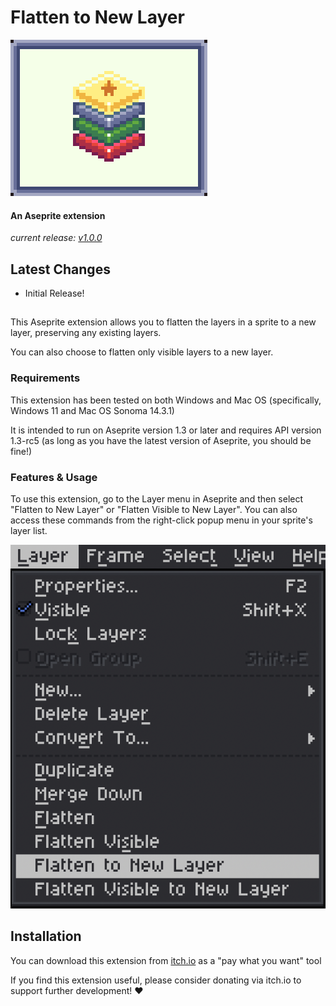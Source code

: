 # Flatten to New Layer

<img src="./screenshots/FNL Cover Image.png" />

#### An Aseprite extension
*current release: [v1.0.0](https://sudo-whoami.itch.io/flatten-to-new-layer)*

## Latest Changes
- Initial Release!

##
This Aseprite extension allows you to flatten the layers in a sprite to a new layer, preserving any existing layers.

You can also choose to flatten only visible layers to a new layer.

### Requirements

This extension has been tested on both Windows and Mac OS (specifically, Windows 11 and Mac OS Sonoma 14.3.1)

It is intended to run on Aseprite version 1.3 or later and requires API version 1.3-rc5 (as long as you have the latest version of Aseprite, you should be fine!)

### Features & Usage

To use this extension, go to the Layer menu in Aseprite and then select "Flatten to New Layer" or "Flatten Visible to New Layer". You can also access these commands from the right-click popup menu in your sprite's layer list.

<img src="./screenshots/menu selection.png" />

## Installation
You can download this extension from [itch.io](https://sudo-whoami.itch.io/flatten-to-new-layer) as a "pay what you want" tool

If you find this extension useful, please consider donating via itch.io to support further development! &hearts;
